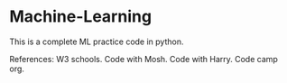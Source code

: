 # Machine-Learning
This is a complete ML practice code in python.

References:
W3 schools.
Code with Mosh.
Code with Harry.
Code camp org.
